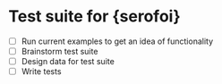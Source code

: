 # Test suite for {serofoi}

- [ ] Run current examples to get an idea of functionality
- [ ] Brainstorm test suite
- [ ] Design data for test suite
- [ ] Write tests